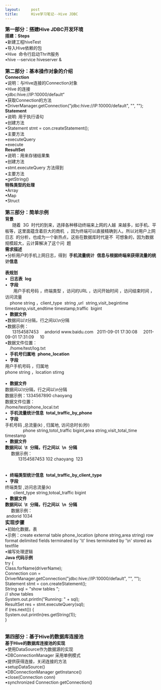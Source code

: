 ```yaml
---
layout:     post
title:      Hive学习笔记--Hive JDBC
---
```

<div id="article_content" class="article_content clearfix csdn-tracking-statistics" data-pid="blog" data-mod="popu_307" data-dsm="post">
								            <link rel="stylesheet" href="https://csdnimg.cn/release/phoenix/template/css/ck_htmledit_views-f76675cdea.css">
						<div class="htmledit_views" id="content_views">
                
<div><span style="font-size:16px;font-weight:bold;">第一部分：搭建Hive JDBC开发环境</span></div>
<div>
<div><span style="font-weight:bold;">搭建：<span>Steps</span></span></div>
<div>
<div>•新建工程hiveTest</div>
<div>•导入Hive依赖的包</div>
<div>•Hive  命令行启动Thrift服务</div>
<div>•hive --service hiveserver &amp;</div>
<div>
<div>
<div>        </div>
<div><span style="font-size:16px;font-weight:bold;">第二部分：基本操作对象的介绍</span></div>
<div>
<div><span style="font-weight:bold;">Connection</span></div>
</div>
<div>
<div>•说明：与Hive连接的Connection对象</div>
<div>•Hive 的连接</div>
<div>•jdbc:hive://IP:10000/default“</div>
<div>•获取Connection的方法</div>
<div>•DriverManager.getConnection("jdbc:hive://IP:10000/default", "", "");</div>
<div>
<div><span style="font-weight:bold;">Statement</span></div>
<div>
<div>•说明: 用于执行语句</div>
<div>•创建方法</div>
<div>•Statement stmt = con.createStatement();</div>
<div>•主要方法</div>
<div>•executeQuery</div>
<div>•execute</div>
<div>
<div><span style="font-weight:bold;">ResultSet</span></div>
<div>
<div>•说明：用来存储结果集</div>
<div>•创建方法</div>
<div>•stmt.executeQuery 方法得到</div>
<div>•主要方法</div>
<div>•getString()</div>
</div>
<div>
<div><span style="font-weight:bold;">特殊类型的处理</span></div>
<div>
<div>•Array</div>
<div>•Map</div>
<div>•Struct</div>
<div>
<div>
<div>        </div>
<div><span style="font-size:16px;font-weight:bold;">第三部分：简单示例</span></div>
<div>
<div><span style="font-weight:bold;">背景</span></div>
<div>
<div><span>    </span> <span> </span><span>随着</span> <span> </span><span>3G</span> <span> </span><span>时代的到来，选择各种移动终端来上网的人越</span> <span> </span><span>来越多，如手机、平板等，这里面蕴含着巨大的商机</span> <span> </span><span>，因为终端可以直接精确到人。所以对用户上网日志</span> <span> </span><span>的分析，也成为一个新热点，这些在数据库时代是不</span> <span> </span><span>可想象的，因为数据规模超大，云计算解决了这个问</span> <span> </span><span>题</span></div>
<div>
<div><span style="font-weight:bold;">需求描述</span></div>
<div>
<div>•分析用户的手机上网日志，得到 <span> </span><strong>手机流量统计</strong> <span> </span><strong>信息与根据终端来获得流量的统计信息</strong></div>
<div> </div>
</div>
<div><span style="font-weight:bold;">表规划</span></div>
<div>
<div>• <span> </span><strong>日志表</strong> <span> </span><strong>log</strong></div>
<div>• <span> </span><strong>字段</strong></div>
<div>       用户手机号码 ，终端类型 ，访问的URL ，访问开始时间 ，访问结束时间 ，访问流量</div>
<div>    phone string ，client_type  string ,url  string,visit_begintime timestamp,visit_endtime timestamp,traffic  bigint</div>
<div>• <span> </span><strong>数据文件</strong></div>
<div>•数据间以\t分隔，行之间以\n分隔</div>
<div>•数据示例：</div>
<div>      13154587453     andorid www.baidu.com   2011-09-01 17:30:08     2011-09-01 17:31:09     10</div>
<div>•数据文件位置：</div>
<div>    /home/test/log.txt</div>
</div>
<div>
<div>
<div>• <span> </span><strong>手机号归属地</strong> <span> </span><strong>phone_location</strong></div>
<div>• <span> </span><strong>字段</strong></div>
<div>用户手机号码 ，归属地</div>
<div>phone string ，location stirng</div>
<div> </div>
<div>• <span> </span><strong>数据文件</strong></div>
<div>数据间以\t分隔，行之间以\n分隔</div>
<div>数据示例：1334567890 chaoyang</div>
<div>数据文件位置：</div>
<div>/home/test/phone_local.txt</div>
<div>
<div>
<div>• <span> </span><strong>手机流量统计信息</strong> <span> </span><strong>total_traffic_by_phone</strong></div>
<div>• <span> </span><strong>字段</strong></div>
<div>手机号码 ,总流量(k) , 归属地, 访问总时长(秒)</div>
<div>               phone string,totol_traffic bigint,area string,visit_total_time timestamp<strong></strong></div>
<div>• <span> </span><strong>数据文件</strong></div>
<div><strong>数据间以</strong> <span> </span><strong>\t</strong> <span> </span><strong>分隔，行之间以</strong> <span> </span><strong>\n</strong> <span> </span><strong>分隔</strong></div>
<div>     数据示例：</div>
<div>           13154587453 102 chaoyang  123</div>
<div> </div>
<div> 
<div>
<div>• <span> </span><strong>终端类型统计信息</strong> <span> </span><strong>total_traffic_by_client_type</strong></div>
<div>• <span> </span><strong>字段</strong></div>
<div>终端类型 ,访问总流量(k)</div>
<div>       client_type string,totoal_traffic bigint</div>
<div>• <span> </span><strong>数据文件</strong></div>
<div><strong>数据间以</strong> <span> </span><strong>\t</strong> <span> </span><strong>分隔，行之间以</strong> <span> </span><strong>\n</strong> <span> </span><strong>分隔</strong></div>
<div>     数据示例：</div>
<div> andorid 1034</div>
<div>
<div><span style="font-size:16px;font-weight:bold;">实现步骤</span></div>
<div>
<div>•初始化数据，表</div>
<div>•示例：create external table phone_location (phone string,area string) row format delimited fields terminated by '\t' lines terminated by '\n' stored as textfile</div>
<div>•编写处理逻辑</div>
<div>
<div><span style="font-weight:bold;"><span>Java </span>代码示例</span></div>
<div>
<div><span>try {</span></div>
<div><span>Class.forName(driverName);</span></div>
<div><span>Connection con = DriverManager.getConnection("jdbc:hive://IP:10000/default", "", "");</span></div>
<div><span>Statement stmt = con.createStatement();</span></div>
<div><span>String sql = "show tables ";</span></div>
<div><span>// show tables</span></div>
<div><span>System.out.println("Running: " + sql);</span></div>
<div><span>ResultSet res = stmt.executeQuery(sql);</span></div>
<div><span>if (res.next()) {</span></div>
<div><span>System.out.println(res.getString(1));</span></div>
<div><span>}</span></div>
<div> </div>
</div>
<div>
<div>        </div>
<div><span style="font-size:16px;font-weight:bold;">第四部分：基于Hive的数据库连接池</span></div>
<div>
<div><span style="font-weight:bold;">基于<span>Hive</span>的数据库连接池的实现</span></div>
<div>
<div>•使用DataSource作为数据源的实现</div>
<div>•DBConnectionManager 采用单例模式</div>
<div>•提供获得连接，关闭连接的方法</div>
<div>
<div>
<div>•setupDataSource()</div>
<div>•DBConnectionManager getInstance()</div>
<div>•close(Connection conn)</div>
<div>•synchronized Connection getConnection()</div>
</div>
</div>
</div>
</div>
</div>
</div>
</div>
</div>
</div>
</div>
</div>
</div>
</div>
</div>
</div>
</div>
</div>
</div>
</div>
</div>
</div>
</div>
</div>
</div>
</div>
</div>
</div>
</div>
</div>
            </div>
                </div>